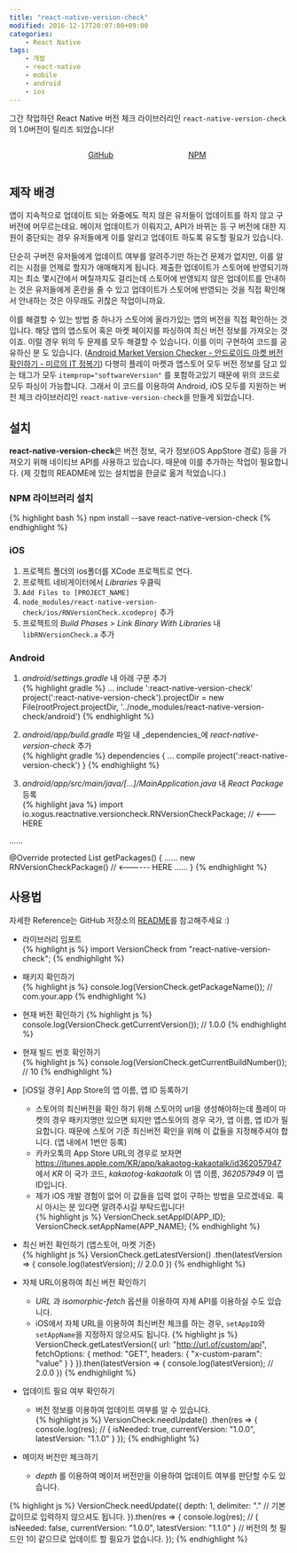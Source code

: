 ```yaml
---
title: "react-native-version-check"
modified: 2016-12-17T20:07:00+09:00
categories:
    - React Native
tags:
    - 개발
    - react-native
    - mobile
    - android
    - ios
---
```

그간 작업하던 React Native 버전 체크 라이브러리인 ```react-native-version-check```의 1.0버전이 릴리즈 되었습니다!  

<div style="text-align:center;">
  <figure style="display:inline-block;width:100px;margin-right: 30px;">
    <a href="https://github.com/kimxogus/react-native-version-check">
      <img src="{{ site.url }}{{ site.baseurl }}/assets/images/github/PNG/GitHub-Mark-120px-plus.png" alt="">
      <figcaption>GitHub</figcaption>
    </a>
  </figure>  
  <figure style="display:inline-block;width:100px;">
    <a href="https://www.npmjs.com/package/react-native-version-check">
      <img src="{{ site.url }}{{ site.baseurl }}/assets/images/npm/simple-logo/n-large.png" alt="">
      <figcaption>NPM</figcaption>
    </a>
  </figure>  
</div>

## 제작 배경
 앱이 지속적으로 업데이트 되는 와중에도 적지 않은 유저들이 업데이트를 하지 않고 구 버전에 머무르는데요. 메이저 업데이트가 이뤄지고, API가 바뀌는 등 구 버전에 대한 지원이 중단되는 경우 유저들에게 이를 알리고 업데이트 하도록 유도할 필요가 있습니다.  
 
단순히 구버전 유저들에게 업데이트 여부를 알려주기만 하는건 문제가 없지만, 이를 알리는 시점을 언제로 할지가 애매해지게 됩니다. 제출한 업데이트가 스토어에 반영되기까지는 최소 몇시간에서 며칠까지도 걸리는데 스토어에 반영되지 않은 업데이트를 안내하는 것은 유저들에게 혼란을 줄 수 있고 업데이트가 스토어에 반영되는 것을 직접 확인해서 안내하는 것은 아무래도 귀찮은 작업이니까요.

이를 해결할 수 있는 방법 중 하나가 스토어에 올라가있는 앱의 버전을 직접 확인하는 것입니다. 해당 앱의 앱스토어 혹은 마켓 페이지를 파싱하여 최신 버전 정보를 가져오는 것이죠. 이럴 경우 위의 두 문제를 모두 해결할 수 있습니다. 이를 이미 구현하여 코드를 공유하신 분 도 있습니다. ([Android Market Version Checker - 안드로이드 마켓 버전 확인하기 - 미르의 IT 정복기](http://itmir.tistory.com/524)) 다행히 플레이 마켓과 앱스토어 모두 버전 정보를 담고 있는 태그가 모두 ```itemprop="softwareVersion"``` 를 포함하고있기 때문에 위의 코드로 모두 파싱이 가능합니다. 그래서 이 코드를 이용하여 Android, iOS 모두를 지원하는 버전 체크 라이브러리인 ```react-native-version-check```을 만들게 되었습니다.  

## 설치
**react-native-version-check**은 버전 정보, 국가 정보(iOS AppStore 경로) 등을 가져오기 위해 네이티브 API를 사용하고 있습니다. 때문에 이를 추가하는 작업이 필요합니다. (제 깃헙의 README에 있는 설치법을 한글로 옮겨 적었습니다.)

### NPM 라이브러리 설치
{% highlight bash %}
npm install --save react-native-version-check
{% endhighlight %}
  
### iOS
1. 프로젝트 폴더의 ios폴더를 XCode 프로젝트로 연다.
2. 프로젝트 네비게이터에서 _Libraries_ 우클릭
3. ```Add Files to [PROJECT_NAME]```
4. ```node_modules/react-native-version-check/ios/RNVersionCheck.xcodeproj``` 추가
5. 프로젝트의 _Build Phases_ > _Link Binary With Libraries_ 내 ```libRNVersionCheck.a``` 추가 

### Android
1. _android/settings.gradle_ 내 아래 구문 추가  
{% highlight gradle %}
...
include ':react-native-version-check'
project(':react-native-version-check').projectDir = new File(rootProject.projectDir,    '../node_modules/react-native-version-check/android')
{% endhighlight %}
   
2. _android/app/build.gradle_ 파일 내 _dependencies_에 _react-native-version-check_ 추가  
{% highlight gradle %}
dependencies {
    ...
    compile project(':react-native-version-check')
}
{% endhighlight %}
3. _android/app/src/main/java/[...]/MainApplication.java_ 내 _React Package_ 등록  
{% highlight java %}
import io.xogus.reactnative.versioncheck.RNVersionCheckPackage;  // <--- HERE

......

@Override
protected List<ReactPackage> getPackages() {
    ......
    new RNVersionCheckPackage()            // <------ HERE
    ......
}
{% endhighlight %}

## 사용법
자세한 Reference는 GitHub 저장소의 [README](https://github.com/kimxogus/react-native-version-check#methods)를 참고해주세요 :) 

- 라이브러리 임포트  
{% highlight js %}
import VersionCheck from "react-native-version-check";
{% endhighlight %}

- 패키지 확인하기  
{% highlight js %}
console.log(VersionCheck.getPackageName());
// com.your.app
{% endhighlight %}

- 현재 버전 확인하기
{% highlight js %}
console.log(VersionCheck.getCurrentVersion());
// 1.0.0
{% endhighlight %}

- 현재 빌드 번호 확인하기  
{% highlight js %}
console.log(VersionCheck.getCurrentBuildNumber());
// 10
{% endhighlight %}

- [iOS일 경우] App Store의 앱 이름, 앱 ID 등록하기
    - 스토어의 최신버전을 확인 하기 위해 스토어의 url을 생성해야하는데 플레이 마켓의 경우 패키지명만 있으면 되지만 앱스토어의 경우 국가, 앱 이름, 앱 ID가 필요합니다. 때문에 스토어 기준 최신버전 확인을 위해 이 값들을 지정해주셔야 합니다. (앱 내에서 1번만 등록)
    - 카카오톡의 App Store URL의 경우로 보자면 https://itunes.apple.com/KR/app/kakaotog-kakaotalk/id362057947 에서 _KR_ 이 국가 코드, _kakaotog-kakaotalk_ 이 앱 이름, _362057949_ 이 앱 ID입니다.
    - 제가 iOS 개발 경험이 없어 이 값들을 입력 없이 구하는 방법을 모르겠네요. 혹시 아시는 분 있다면 알려주시길 부탁드립니다!  
{% highlight js %}
VersionCheck.setAppID(APP_ID);
VersionCheck.setAppName(APP_NAME);
{% endhighlight %}  
    
- 최신 버전 확인하기 (앱스토어, 마켓 기준)  
{% highlight js %}
VersionCheck.getLatestVersion()
  .then(latestVersion => {
    console.log(latestVersion);
    // 2.0.0
  })
{% endhighlight %}

- 자체 URL이용하여 최신 버전 확인하기
    - _URL_ 과 _isomorphic-fetch_ 옵션을 이용하여 자체 API를 이용하실 수도 있습니다. 
    - iOS에서 자체 URL을 이용하여 최신버전 체크를 하는 경우, ```setAppID```와 ```setAppName```을 지정하지 않으셔도 됩니다.
{% highlight js %}
VersionCheck.getLatestVersion({
  url: "http://url.of/custom/api",
  fetchOptions: {
    method: "GET",
    headers: {
      "x-custom-param": "value"
    }
  }
}).then(latestVersion => {
  console.log(latestVersion);
  // 2.0.0
})
{% endhighlight %}

- 업데이트 필요 여부 확인하기
    - 버전 정보를 이용하여 업데이트 여부를 알 수 있습니다.  
{% highlight js %}
VersionCheck.needUpdate()
  .then(res => {
    console.log(res);
    // { isNeeded: true, currentVersion: "1.0.0", latestVersion: "1.1.0" }
  });
{% endhighlight %}

- 메이저 버전만 체크하기
    - _depth_ 를 이용하여 메이저 버전만을 이용하여 업데이트 여부를 판단할 수도 있습니다.
      
{% highlight js %}
VersionCheck.needUpdate({
  depth: 1,
  delimiter: "." // 기본값이므로 입력하지 않으셔도 됩니다.
}).then(res => {
  console.log(res);
  // { isNeeded: false, currentVersion: "1.0.0", latestVersion: "1.1.0" }
  // 버전의 첫 필드인 1이 같으므로 업데이트 할 필요가 없습니다.
});
{% endhighlight %}